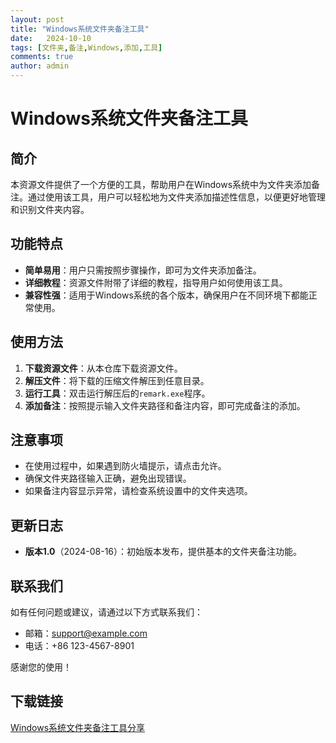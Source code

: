 ```yaml
---
layout: post
title: "Windows系统文件夹备注工具"
date:   2024-10-10
tags: [文件夹,备注,Windows,添加,工具]
comments: true
author: admin
---
```

# Windows系统文件夹备注工具

## 简介

本资源文件提供了一个方便的工具，帮助用户在Windows系统中为文件夹添加备注。通过使用该工具，用户可以轻松地为文件夹添加描述性信息，以便更好地管理和识别文件夹内容。

## 功能特点

- **简单易用**：用户只需按照步骤操作，即可为文件夹添加备注。
- **详细教程**：资源文件附带了详细的教程，指导用户如何使用该工具。
- **兼容性强**：适用于Windows系统的各个版本，确保用户在不同环境下都能正常使用。

## 使用方法

1. **下载资源文件**：从本仓库下载资源文件。
2. **解压文件**：将下载的压缩文件解压到任意目录。
3. **运行工具**：双击运行解压后的`remark.exe`程序。
4. **添加备注**：按照提示输入文件夹路径和备注内容，即可完成备注的添加。

## 注意事项

- 在使用过程中，如果遇到防火墙提示，请点击允许。
- 确保文件夹路径输入正确，避免出现错误。
- 如果备注内容显示异常，请检查系统设置中的文件夹选项。

## 更新日志

- **版本1.0**（2024-08-16）：初始版本发布，提供基本的文件夹备注功能。

## 联系我们

如有任何问题或建议，请通过以下方式联系我们：

- 邮箱：support@example.com
- 电话：+86 123-4567-8901

感谢您的使用！

## 下载链接

[Windows系统文件夹备注工具分享](https://pan.quark.cn/s/6694852a62d7)
